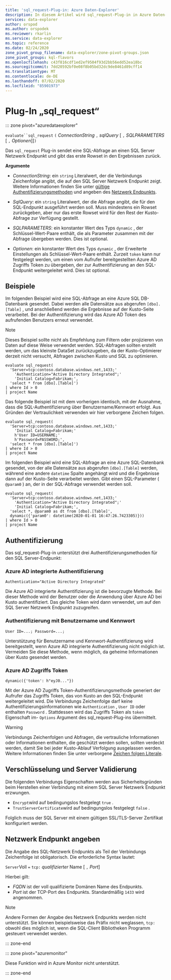 ```yaml
---
title: 'sql_request-Plug-in: Azure Daten-Explorer'
description: In diesem Artikel wird sql_request-Plug-in in Azure Daten-Explorer beschrieben.
services: data-explorer
author: orspod
ms.author: orspodek
ms.reviewer: rkarlin
ms.service: data-explorer
ms.topic: reference
ms.date: 02/24/2020
zone_pivot_group_filename: data-explorer/zone-pivot-groups.json
zone_pivot_groups: kql-flavors
ms.openlocfilehash: c43f816cdf1ed2ef9504f93d2bb56edd52ea18bc
ms.sourcegitcommit: 7dd20592bf0e08f8b05bd32dc9de8461d89cff14
ms.translationtype: MT
ms.contentlocale: de-DE
ms.lasthandoff: 07/02/2020
ms.locfileid: "85901973"
---
```

# <a name="sql_request-plugin"></a>Plug-In „sql_request“

::: zone pivot="azuredataexplorer"

  `evaluate``sql_request` `(` *ConnectionString* `,` *sqlQuery* [ `,` *SQLPARAMETERS* [ `,` *Optionen*]]`)`

Das `sql_request` Plug-in sendet eine SQL-Abfrage an einen SQL Server Netzwerk Endpunkt und gibt das erste Rowset in den Ergebnissen zurück.

**Argumente**

* *ConnectionString*: ein `string` Literalwert, der die Verbindungs Zeichenfolge angibt, die auf den SQL Server Netzwerk Endpunkt zeigt. Weitere Informationen finden Sie unter [gültige Authentifizierungsmethoden](#authentication) und angeben des [Netzwerk Endpunkts](#specify-the-network-endpoint).

* *SqlQuery*: ein `string` Literalwert, der die Abfrage angibt, die für den SQL-Endpunkt ausgeführt werden soll. Muss mindestens ein Rowset zurückgeben, aber nur das erste Rowset wird für den Rest der Kusto-Abfrage zur Verfügung gestellt.

* *SQLPARAMETERS*: ein konstanter Wert des Typs `dynamic` , der Schlüssel-Wert-Paare enthält, die als Parameter zusammen mit der Abfrage übergeben werden. Dies ist optional.
  
* *Optionen*: ein konstanter Wert des Typs `dynamic` , der Erweiterte Einstellungen als Schlüssel-Wert-Paare enthält. Zurzeit `token` kann nur festgelegt werden, um einen vom Aufrufer bereitgestellten Azure AD Zugriffs Token zu übergeben, der zur Authentifizierung an den SQL-Endpunkt weitergeleitet wird. Dies ist optional.

## <a name="examples"></a>Beispiele

Im folgenden Beispiel wird eine SQL-Abfrage an eine Azure SQL DB-Datenbank gesendet. Dabei werden alle Datensätze aus abgerufen `[dbo].[Table]` , und anschließend werden die Ergebnisse auf der Kusto-Seite verarbeitet. Bei der Authentifizierung wird das Azure AD Token des aufrufenden Benutzers erneut verwendet. 

> [!NOTE]
> Dieses Beispiel sollte nicht als Empfehlung zum Filtern oder projizieren von Daten auf diese Weise verwendet werden. SQL-Abfragen sollten erstellt werden, um das kleinste DataSet zurückzugeben, da der Kusto-Optimierer derzeit nicht versucht, Abfragen zwischen Kusto und SQL zu optimieren.

```kusto
evaluate sql_request(
  'Server=tcp:contoso.database.windows.net,1433;'
    'Authentication="Active Directory Integrated";'
    'Initial Catalog=Fabrikam;',
  'select * from [dbo].[Table]')
| where Id > 0
| project Name
```

Das folgende Beispiel ist mit dem vorherigen identisch, mit der Ausnahme, dass die SQL-Authentifizierung über Benutzername/Kennwort erfolgt. Aus Gründen der Vertraulichkeit verwenden wir hier verborgene Zeichen folgen.

```kusto
evaluate sql_request(
  'Server=tcp:contoso.database.windows.net,1433;'
    'Initial Catalog=Fabrikam;'
    h'User ID=USERNAME;'
    h'Password=PASSWORD;',
  'select * from [dbo].[Table]')
| where Id > 0
| project Name
```

Im folgenden Beispiel wird eine SQL-Abfrage an eine Azure SQL-Datenbank gesendet, von der alle Datensätze aus abgerufen `[dbo].[Table]` werden, während eine andere `datetime` Spalte angehängt wird und die Ergebnisse dann auf der Kusto-Seite verarbeitet werden.
Gibt einen SQL-Parameter ( `@param0` ) an, der in der SQL-Abfrage verwendet werden soll.

```kusto
evaluate sql_request(
  'Server=tcp:contoso.database.windows.net,1433;'
    'Authentication="Active Directory Integrated";'
    'Initial Catalog=Fabrikam;',
  'select *, @param0 as dt from [dbo].[Table]',
  dynamic({'param0': datetime(2020-01-01 16:47:26.7423305)}))
| where Id > 0
| project Name
```

## <a name="authentication"></a>Authentifizierung

Das sql_request-Plug-in unterstützt drei Authentifizierungsmethoden für den SQL Server-Endpunkt:

### <a name="azure-ad-integrated-authentication"></a>Azure AD integrierte Authentifizierung 

`Authentication="Active Directory Integrated"`

  Die Azure AD integrierte Authentifizierung ist die bevorzugte Methode. Bei dieser Methode wird der Benutzer oder die Anwendung über Azure AD bei Kusto authentifiziert. Das gleiche Token wird dann verwendet, um auf den SQL Server Netzwerk Endpunkt zuzugreifen.

### <a name="usernamepassword-authentication"></a>Authentifizierung mit Benutzername und Kennwort

`User ID=...; Password=...;`

  Unterstützung für Benutzername und Kennwort-Authentifizierung wird bereitgestellt, wenn Azure AD integrierte Authentifizierung nicht möglich ist. Vermeiden Sie diese Methode, wenn möglich, da geheime Informationen über Kusto gesendet werden.

### <a name="azure-ad-access-token"></a>Azure AD Zugriffs Token

`dynamic({'token': h"eyJ0..."})`

   Mit der Azure AD Zugriffs Token-Authentifizierungsmethode generiert der Aufrufer das Zugriffs Token, das von Kusto an den SQL-Endpunkt weitergeleitet wird. Die Verbindungs Zeichenfolge darf keine Authentifizierungsinformationen wie `Authentication` , `User ID` oder enthalten `Password` . Stattdessen wird das Zugriffs Token als `token` Eigenschaft im- `Options` Argument des sql_request-Plug-ins übermittelt.
     
> [!WARNING]
> Verbindungs Zeichenfolgen und Abfragen, die vertrauliche Informationen oder Informationen enthalten, die geschützt werden sollen, sollten verdeckt werden, damit Sie bei jeder Kusto-Ablauf Verfolgung ausgelassen werden.
> Weitere Informationen finden Sie unter verborgene [Zeichen folgen Literale](scalar-data-types/string.md#obfuscated-string-literals).

## <a name="encryption-and-server-validation"></a>Verschlüsselung und Server Validierung

Die folgenden Verbindungs Eigenschaften werden aus Sicherheitsgründen beim Herstellen einer Verbindung mit einem SQL Server Netzwerk Endpunkt erzwungen.

* `Encrypt`wird auf bedingungslos festgelegt `true` .
* `TrustServerCertificate`wird auf bedingungslos festgelegt `false` .

Folglich muss der SQL Server mit einem gültigen SSL/TLS-Server Zertifikat konfiguriert werden.

## <a name="specify-the-network-endpoint"></a>Netzwerk Endpunkt angeben

Die Angabe des SQL-Netzwerk Endpunkts als Teil der Verbindungs Zeichenfolge ist obligatorisch.
Die erforderliche Syntax lautet:

`Server`Voll `=` `tcp:` *qualifizierter* Name [ `,` *Port*]

Hierbei gilt:

* *FQDN* ist der voll qualifizierte Domänen Name des Endpunkts.
* *Port* ist der TCP-Port des Endpunkts. Standardmäßig `1433` wird angenommen.

> [!NOTE]
> Andere Formen der Angabe des Netzwerk Endpunkts werden nicht unterstützt.
> Sie können beispielsweise das Präfix nicht weglassen, `tcp:` obwohl dies möglich ist, wenn die SQL-Client Bibliotheken Programm gesteuert verwendet werden.

::: zone-end

::: zone pivot="azuremonitor"

Diese Funktion wird in Azure Monitor nicht unterstützt.

::: zone-end
